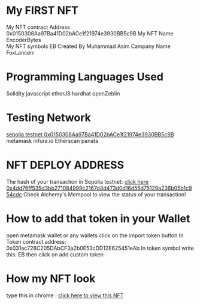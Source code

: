 
# My FIRST NFT

My NFT contract Address 0x0150308Aa97Ba41D02bACe1f21974e3930BB5c9B
My NFT Name EncoderBytes  
My NFT symbols EB
Created By Muhammad Asim
Campany Name FoxLancerr

# Programming Languages Used

Solidity
javascript
etherJS
hardhat
openZeblin

# Testing Network

[sepolia testnet 0x0150308Aa97Ba41D02bACe1f21974e3930BB5c9B](https://sepolia.etherscan.io/address/0x0150308Aa97Ba41D02bACe1f21974e3930BB5c9B)
metamask
infura.io
Etherscan
panata

# NFT DEPLOY ADDRESS

The hash of your transaction in Sepolia testnet: [click here 0x4dd76ff535d3bb271084999c2167d4d473d0d16d55d75129a236b05b1c954cdc](https://sepolia.etherscan.io/tx/0x4dd76ff535d3bb271084999c2167d4d473d0d16d55d75129a236b05b1c954cdc)
Check Alchemy's Mempool to view the status of your transaction!

# How to add that token in your Wallet

open metamask wallet or any wallets
click on the import token button
In Token contract address: 0x031ac728C205DAbCF3a2b0E53cDD12E625451eAb
In token symbol write this: EB
then click on add custom token

# How my NFT look

type this in chrome :
[click here to view this NFT](https://testnets.opensea.io/assets/sepolia/0x0585b0f72e8996728fedd53f4ea8ee76de24bc59/1/)




